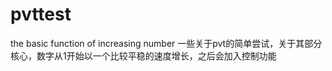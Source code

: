 # pvttest
the basic function of increasing number
一些关于pvt的简单尝试，关于其部分核心，数字从1开始以一个比较平稳的速度增长，之后会加入控制功能
